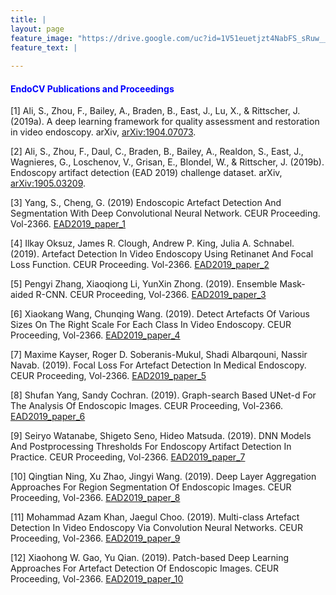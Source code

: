 ```yaml
---
title: |
layout: page
feature_image: "https://drive.google.com/uc?id=1V51euetjzt4NabFS_sRuw__8l2RnvefY"
feature_text: |
   
---
```

#### <font color='blue'>EndoCV Publications and Proceedings</font> 

[1]  Ali, S., Zhou, F., Bailey, A., Braden, B., East, J., Lu, X., & Rittscher, J. (2019a). A deep learning framework for quality assessment and restoration in video endoscopy. arXiv, [arXiv:1904.07073](https://arxiv.org/abs/1904.07073).

[2]  Ali, S., Zhou, F., Daul, C., Braden, B., Bailey, A., Realdon, S., East, J., Wagnieres, G., Loschenov, V., Grisan, E., Blondel, W., & Rittscher, J. (2019b). Endoscopy artifact detection (EAD 2019) challenge dataset. arXiv, [arXiv:1905.03209](https://arxiv.org/abs/1905.03209).

[3] Yang, S., Cheng, G. (2019) Endoscopic Artefact Detection And Segmentation With Deep Convolutional Neural Network. CEUR Proceeding. Vol-2366. [EAD2019_paper_1](http://ceur-ws.org/Vol-2366/EAD2019_paper_1.pdf)

[4] Ilkay Oksuz, James R. Clough, Andrew P. King, Julia A. Schnabel. (2019). Artefact Detection In Video Endoscopy Using Retinanet And Focal Loss Function. CEUR Proceeding. Vol-2366. [EAD2019_paper_2](http://ceur-ws.org/Vol-2366/EAD2019_paper_2.pdf)

[5] Pengyi Zhang, Xiaoqiong Li, YunXin Zhong. (2019). Ensemble Mask-aided R-CNN. CEUR Proceeding, Vol-2366. [EAD2019_paper_3](http://ceur-ws.org/Vol-2366/EAD2019_paper_3.pdf)


[6] Xiaokang Wang, Chunqing Wang. (2019). Detect Artefacts Of Various Sizes On The Right Scale For Each Class In Video Endoscopy. CEUR Proceeding, Vol-2366. [EAD2019_paper_4](http://ceur-ws.org/Vol-2366/EAD2019_paper_4.pdf)

[7] Maxime Kayser, Roger D. Soberanis-Mukul, Shadi Albarqouni, Nassir Navab. (2019). Focal Loss For Artefact Detection In Medical Endoscopy. CEUR Proceeding, Vol-2366. [EAD2019_paper_5](http://ceur-ws.org/Vol-2366/EAD2019_paper_5.pdf)

[8] Shufan Yang, Sandy Cochran. (2019). Graph-search Based UNet-d For The Analysis Of Endoscopic Images. CEUR Proceeding, Vol-2366. [EAD2019_paper_6](http://ceur-ws.org/Vol-2366/EAD2019_paper_6.pdf)

[9] Seiryo Watanabe, Shigeto Seno, Hideo Matsuda. (2019). DNN Models And Postprocessing Thresholds For Endoscopy Artifact Detection In Practice. CEUR Proceeding, Vol-2366. [EAD2019_paper_7](http://ceur-ws.org/Vol-2366/EAD2019_paper_7.pdf) 

[10] Qingtian Ning, Xu Zhao, Jingyi Wang. (2019). Deep Layer Aggregation Approaches For Region Segmentation Of Endoscopic Images. CEUR Proceeding, Vol-2366. [EAD2019_paper_8](http://ceur-ws.org/Vol-2366/EAD2019_paper_8.pdf)

[11] Mohammad Azam Khan, Jaegul Choo. (2019). Multi-class Artefact Detection In Video Endoscopy Via Convolution Neural Networks. CEUR Proceeding, Vol-2366. [EAD2019_paper_9](http://ceur-ws.org/Vol-2366/EAD2019_paper_9.pdf)

[12] Xiaohong W. Gao, Yu Qian. (2019). Patch-based Deep Learning Approaches For Artefact Detection Of Endoscopic Images. CEUR Proceeding, Vol-2366. [EAD2019_paper_10](http://ceur-ws.org/Vol-2366/EAD2019_paper_10.pdf) 


